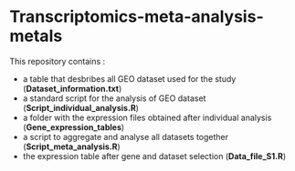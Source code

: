 # Transcriptomics-meta-analysis-metals

This repository contains :
- a table that desbribes all GEO dataset used for the study (**Dataset_information.txt**)
- a standard script for the analysis of GEO dataset (**Script_individual_analysis.R**)
- a folder with the expression files obtained after individual analysis (**Gene_expression_tables**)
- a script to aggregate and analyse all datasets together (**Script_meta_analysis.R**)
- the expression table after gene and dataset selection (**Data_file_S1.R**)

